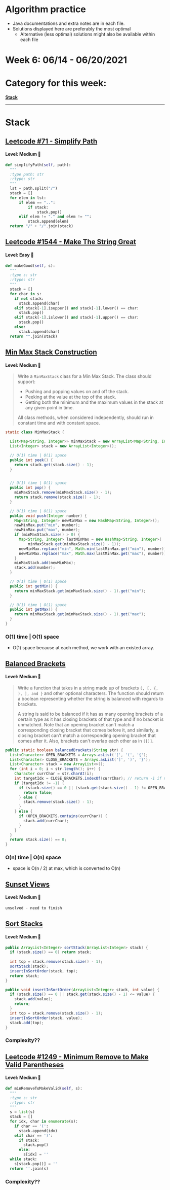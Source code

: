 # Algorithm practice

* Java documentations and extra notes are in each file.
* Solutions displayed here are preferably the most optimal
    * Alternative (less optimal) solutions might also be available within each 
    file

# Week 6: 06/14 - 06/20/2021

# Category for this week:
**[Stack](#stack)**<br>

---

# Stack

## [Leetcode #71 - Simplify Path](https://leetcode.com/problems/simplify-path/)

#### Level: Medium 📘

```python
def simplifyPath(self, path):
  """
  :type path: str
  :rtype: str
  """
  lst = path.split("/")
  stack = []
  for elem in lst:
      if elem == "..":
          if stack:
              stack.pop()
      elif elem != "." and elem != "":
          stack.append(elem)
  return "/" + "/".join(stack)
```

## [Leetcode #1544 - Make The String Great](https://leetcode.com/problems/make-the-string-great/)

#### Level: Easy 📗

```python
def makeGood(self, s):
  """
  :type s: str
  :rtype: str
  """
  stack = []
  for char in s:
    if not stack:
      stack.append(char)
    elif stack[-1].isupper() and stack[-1].lower() == char:
      stack.pop()
    elif stack[-1].islower() and stack[-1].upper() == char:
      stack.pop()
    else:
      stack.append(char)
  return "".join(stack)
```

## [Min Max Stack Construction](../Stacks/src/main/java/MinMaxStackConstruction.java)

#### Level: Medium 📘

> Write a `MinMaxStack` class for a Min Max Stack. The class should support:
> - Pushing and popping values on and off the stack.
> - Peeking at the value at the top of the stack.
> - Getting both the minimum and the maximum values in the stack at any given point in time.
>
> All class methods, when considered independently, should run in constant time and with constant space.

```java
static class MinMaxStack {

  List<Map<String, Integer>> minMaxStack = new ArrayList<Map<String, Integer>>();
  List<Integer> stack = new ArrayList<Integer>();

  // O(1) time | O(1) space
  public int peek() {
    return stack.get(stack.size() - 1);
  }


  // O(1) time | O(1) space
  public int pop() {
    minMaxStack.remove(minMaxStack.size() - 1);
    return stack.remove(stack.size() - 1);
  }

  // O(1) time | O(1) space
  public void push(Integer number) {
    Map<String, Integer> newMinMax = new HashMap<String, Integer>();
    newMinMax.put("min", number);
    newMinMax.put("max", number);
    if (minMaxStack.size() > 0) {
      Map<String, Integer> lastMinMax = new HashMap<String, Integer>(
          minMaxStack.get(minMaxStack.size() - 1));
      newMinMax.replace("min", Math.min(lastMinMax.get("min"), number));
      newMinMax.replace("max", Math.max(lastMinMax.get("max"), number));
    }
    minMaxStack.add(newMinMax);
    stack.add(number);
  }

  // O(1) time | O(1) space
  public int getMin() {
    return minMaxStack.get(minMaxStack.size() - 1).get("min");
  }

  // O(1) time | O(1) space
  public int getMax() {
    return minMaxStack.get(minMaxStack.size() - 1).get("max");
  }
}
```

### O(1) time | O(1) space
* O(1) space because at each method, we work with an existed array.

## [Balanced Brackets](../Stacks/src/main/java/BalancedBrackets.java)

#### Level: Medium 📘

> Write a function that takes in a string made up of brackets `(, [, {, ), ], and }` and other optional characters. The function should return a boolean representing whether the string is balanced with regards to brackets.
>
> A string is said to be balanced if it has as many opening brackets of a certain type as it has closing brackets of that type and if no bracket is unmatched. Note that an opening bracket can't match a corresponding closing bracket that comes before it, and similarly, a closing bracket can't match a corresponding opening bracket that comes after it. Also, brackets can't overlap each other as in `([)]`.

```java
public static boolean balancedBrackets(String str) {
  List<Character> OPEN_BRACKETS = Arrays.asList('[', '(', '{');
  List<Character> CLOSE_BRACKETS = Arrays.asList(']', ')', '}');
  List<Character> stack = new ArrayList<>();
  for (int i = 0; i < str.length(); i++) {
    Character currChar = str.charAt(i);
    int targetIdx = CLOSE_BRACKETS.indexOf(currChar); // return -1 if not found
    if (targetIdx != -1) {
      if (stack.size() == 0 || (stack.get(stack.size() - 1) != OPEN_BRACKETS.get(targetIdx))) {
        return false;
      } else {
        stack.remove(stack.size() - 1);
      }
    } else {
      if (OPEN_BRACKETS.contains(currChar)) {
        stack.add(currChar);
      }
    }
  }
  return stack.size() == 0;
}
```

### O(n) time | O(n) space
* space is O(n / 2) at max, which is converted to O(n)

## [Sunset Views](../Stacks/src/main/java/SunsetViews.java)

#### Level: Medium 📘

```java
unsolved - need to finish
```

## [Sort Stacks](../Stacks/src/main/java/SortStack.java)

#### Level: Medium 📘

```java
public ArrayList<Integer> sortStack(ArrayList<Integer> stack) {
  if (stack.size() == 0) return stack;
  
  int top = stack.remove(stack.size() - 1);
  sortStack(stack);
  insertInSortOrder(stack, top);
  return stack;
}

public void insertInSortOrder(ArrayList<Integer> stack, int value) {
  if (stack.size() == 0 || stack.get(stack.size() - 1) <= value) {
    stack.add(value);
    return;
  }
  int top = stack.remove(stack.size() - 1);
  insertInSortOrder(stack, value);
  stack.add(top);
}
```

### Complexity??

## [Leetcode #1249 - Minimum Remove to Make Valid Parentheses](https://leetcode.com/problems/minimum-remove-to-make-valid-parentheses/)

#### Level: Medium 📘

```python
def minRemoveToMakeValid(self, s):
  """
  :type s: str
  :rtype: str
  """
  s = list(s)
  stack = []
  for idx, char in enumerate(s):
    if char == '(':
      stack.append(idx)
    elif char == ')':
      if stack:
        stack.pop()
      else:
        s[idx] = ''
  while stack:
    s[stack.pop()] = ''
  return ''.join(s)
```

### Complexity??